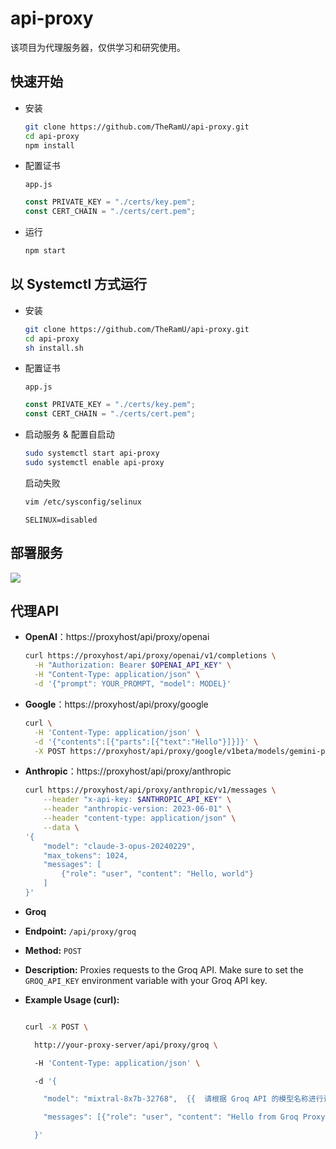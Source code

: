 # api-proxy



该项目为代理服务器，仅供学习和研究使用。







## 快速开始

- 安装

  ```bash
  git clone https://github.com/TheRamU/api-proxy.git
  cd api-proxy
  npm install
  ```

- 配置证书

  `app.js`

  ```js
  const PRIVATE_KEY = "./certs/key.pem";
  const CERT_CHAIN = "./certs/cert.pem";
  ```

- 运行

  ```bash
  npm start
  ```







## 以 Systemctl 方式运行



- 安装

  ```bash
  git clone https://github.com/TheRamU/api-proxy.git
  cd api-proxy
  sh install.sh
  ```

- 配置证书

  `app.js`

  ```js
  const PRIVATE_KEY = "./certs/key.pem";
  const CERT_CHAIN = "./certs/cert.pem";
  ```

- 启动服务 & 配置自启动

  ```bash
  sudo systemctl start api-proxy
  sudo systemctl enable api-proxy
  ```

  启动失败

  ```bash
  vim /etc/sysconfig/selinux
  ```

  ```
  SELINUX=disabled
  ```






## 部署服务

[![](https://vercel.com/button)](https://vercel.com/new/clone?repository-url=https://github.com/TheRamU/api-proxy)







## 代理API

- **OpenAI**：https://proxyhost/api/proxy/openai

  ```bash
  curl https://proxyhost/api/proxy/openai/v1/completions \
    -H "Authorization: Bearer $OPENAI_API_KEY" \
    -H "Content-Type: application/json" \
    -d '{"prompt": YOUR_PROMPT, "model": MODEL}'
  ```

- **Google**：https://proxyhost/api/proxy/google

  ```bash
  curl \
    -H 'Content-Type: application/json' \
    -d '{"contents":[{"parts":[{"text":"Hello"}]}]}' \
    -X POST https://proxyhost/api/proxy/google/v1beta/models/gemini-pro:generateContent?key=YOUR_API_KEY
  ```

- **Anthropic**：https://proxyhost/api/proxy/anthropic

  ```bash
  curl https://proxyhost/api/proxy/anthropic/v1/messages \
      --header "x-api-key: $ANTHROPIC_API_KEY" \
      --header "anthropic-version: 2023-06-01" \
      --header "content-type: application/json" \
      --data \
  '{
      "model": "claude-3-opus-20240229",
      "max_tokens": 1024,
      "messages": [
          {"role": "user", "content": "Hello, world"}
      ]
  }'
  
- **Groq**



- **Endpoint:** `/api/proxy/groq`

- **Method:** `POST`

- **Description:**  Proxies requests to the Groq API.  Make sure to set the `GROQ_API_KEY` environment variable with your Groq API key.

- **Example Usage (curl):**

  ```bash

  curl -X POST \

    http://your-proxy-server/api/proxy/groq \

    -H 'Content-Type: application/json' \

    -d '{

      "model": "mixtral-8x7b-32768",  {{  请根据 Groq API 的模型名称进行调整 }}

      "messages": [{"role": "user", "content": "Hello from Groq Proxy!"}]

    }'
  ```
